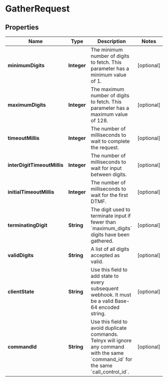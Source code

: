 

# GatherRequest


## Properties

| Name | Type | Description | Notes |
|------------ | ------------- | ------------- | -------------|
|**minimumDigits** | **Integer** | The minimum number of digits to fetch. This parameter has a minimum value of 1. |  [optional] |
|**maximumDigits** | **Integer** | The maximum number of digits to fetch. This parameter has a maximum value of 128. |  [optional] |
|**timeoutMillis** | **Integer** | The number of milliseconds to wait to complete the request. |  [optional] |
|**interDigitTimeoutMillis** | **Integer** | The number of milliseconds to wait for input between digits. |  [optional] |
|**initialTimeoutMillis** | **Integer** | The number of milliseconds to wait for the first DTMF. |  [optional] |
|**terminatingDigit** | **String** | The digit used to terminate input if fewer than &#x60;maximum_digits&#x60; digits have been gathered. |  [optional] |
|**validDigits** | **String** | A list of all digits accepted as valid. |  [optional] |
|**clientState** | **String** | Use this field to add state to every subsequent webhook. It must be a valid Base-64 encoded string. |  [optional] |
|**commandId** | **String** | Use this field to avoid duplicate commands. Telnyx will ignore any command with the same &#x60;command_id&#x60; for the same &#x60;call_control_id&#x60;. |  [optional] |



